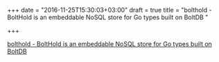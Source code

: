 +++
date = "2016-11-25T15:30:03+03:00"
draft = true
title = "bolthold - BoltHold is an embeddable NoSQL store for Go types built on BoltDB "

+++

<p><a href="https://t.co/dpDAPKA8Qh">bolthold - BoltHold is an embeddable NoSQL store for Go types built on BoltDB </a></p>
